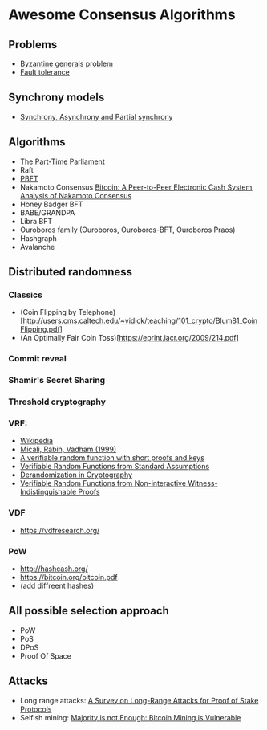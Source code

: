 # Awesome Consensus Algorithms

## Problems

- [Byzantine generals problem](https://en.wikipedia.org/wiki/Byzantine_fault)
- [Fault tolerance](https://en.wikipedia.org/wiki/Fault_tolerance)

## Synchrony models

- [Synchrony, Asynchrony and Partial synchrony](https://decentralizedthoughts.github.io/2019-06-01-2019-5-31-models/)

## Algorithms

- [The Part-Time Parliament](https://lamport.azurewebsites.net/pubs/lamport-paxos.pdf)
- Raft
- [PBFT](https://pmg.csail.mit.edu/papers/osdi99.pdf)
- Nakamoto Consensus [Bitcoin: A Peer-to-Peer Electronic Cash System](https://bitcoin.org/bitcoin.pdf), [Analysis of Nakamoto Consensus](https://eprint.iacr.org/2019/943.pdf)
- Honey Badger BFT
- BABE/GRANDPA
- Libra BFT
- Ouroboros family (Ouroboros, Ouroboros-BFT, Ouroboros Praos)
- Hashgraph
- Avalanche

## Distributed randomness

### Classics
- (Coin Flipping by Telephone)[http://users.cms.caltech.edu/~vidick/teaching/101_crypto/Blum81_CoinFlipping.pdf]
- (An Optimally Fair Coin Toss)[https://eprint.iacr.org/2009/214.pdf]
### Commit reveal
### Shamir's Secret Sharing
### Threshold cryptography
### VRF:
 - [Wikipedia](https://en.wikipedia.org/wiki/Verifiable_random_function)
 - [Micali, Rabin, Vadham (1999)](https://dash.harvard.edu/bitstream/handle/1/5028196/Vadhan_VerifRandomFunction.pdf)
 - [A verifiable random function with short proofs and keys](https://eprint.iacr.org/2004/310.pdf)
 - [Verifiable Random Functions from
Standard Assumptions](http://citeseerx.ist.psu.edu/viewdoc/download?doi=10.1.1.738.9975&rep=rep1&type=pdf)
 - [Derandomization in Cryptography](https://dash.harvard.edu/bitstream/handle/1/41467486/86374%2010.1.1.91.2701.pdf)
 - [Verifiable Random Functions from Non-interactive Witness-Indistinguishable Proofs](https://link.springer.com/article/10.1007/s00145-019-09331-1)
### VDF
 - https://vdfresearch.org/
### PoW
 - http://hashcash.org/
 - https://bitcoin.org/bitcoin.pdf
 - (add diffreent hashes)

## All possible selection approach
- PoW
- PoS
- DPoS
- Proof Of Space

## Attacks
- Long range attacks: [A Survey on Long-Range Attacks for Proof of Stake Protocols](https://ieeexplore.ieee.org/stamp/stamp.jsp?arnumber=8653269)
- Selfish mining: [Majority is not Enough: Bitcoin Mining is Vulnerable
](https://arxiv.org/abs/1311.0243)